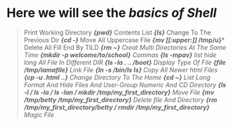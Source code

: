 # Here we will see the ***basics of Shell***


> Print Working Directory ***{pwd}***
> Contents List ***{ls}***
> Change To The Previous Dir ***{cd -}***
> Move All Uppercase File ***{mv [[:upper:]]* /tmp/u}***
> Delete All Fill End By TILD ***{rm *~}***
> Creat Multi Directories At The Same Time ***{mkdir -p welcome/to/school}***
> Commas ***{ls -mpav}***
> list hide long All File In Different DIR ***{ls -la . .. /boot}***
> Display Type Of File ***{file /tmp/iamafile}***
> Link File ***{ln -s /bin/ls __ls__}***
> Copy All Newer html Files ***{cp -u *.html ..}***
> Change Directory To The Home ***{cd ~}***
> List Long Format And Hide Files And User-Group Numeric And CD Directory ***{ls -l / ls -la / ls -lan / mkdir /tmp/my_first_directory}***
> Move File ***{mv /tmp/betty /tmp/my_first_directory}***
> Delete file And Directory ***{rm /tmp/my_first_directory/betty / rmdir /tmp/my_first_directory}***
> Magic File**
